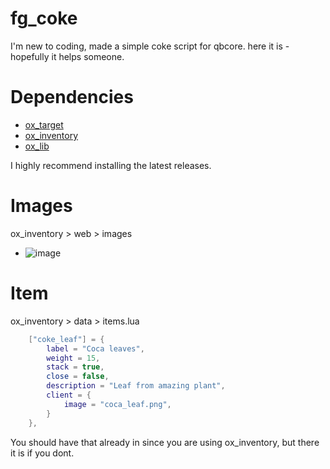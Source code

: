 # fg_coke
I'm new to coding, made a simple coke script for qbcore. here it is - hopefully it helps someone.

# Dependencies
- [ox_target](https://github.com/overextended/ox_target/releases/tag/v1.16.0)
- [ox_inventory](https://github.com/overextended/ox_inventory/releases/tag/v2.40.2)
- [ox_lib](https://github.com/overextended/ox_lib/releases/tag/v3.23.1)

I highly recommend installing the latest releases.

# Images
ox_inventory > web > images
- ![image](https://cdn.discordapp.com/attachments/1261505938477678634/1261917138285756476/coke_leaf.png?ex=6694b36b&is=669361eb&hm=5f51585966c7ec4c083c02a30b2911c4c692e4ceebad329d59b159b3c4b986cb&)

# Item 
ox_inventory > data > items.lua
```lua
	["coke_leaf"] = {
		label = "Coca leaves",
		weight = 15,
		stack = true,
		close = false,
		description = "Leaf from amazing plant",
		client = {
			image = "coca_leaf.png",
		}
	},
```
You should have that already in since you are using ox_inventory, but there it is if you dont.